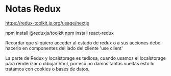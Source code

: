 
# Notas Redux

https://redux-toolkit.js.org/usage/nextjs

npm install @reduxjs/toolkit
npm install react-redux

Recordar que si quiero acceder al estado de redux o a sus acciones debo hacerlo en componentes del lado del cliente 'use client'


La parte de Redux y localstorage es tediosa, cuando usamos el localstorage para renderizar o dibujar html, por eso no damos tantas vueltas esto lo tratamos con cookies o bases de datos.